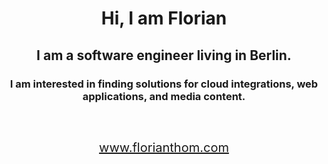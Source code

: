 <h1 align="center">Hi, I am Florian</h1>
<h2 align="center">I am a software engineer living in Berlin.</h3>
<h3 align="center">I am interested in finding solutions for cloud integrations, web applications, and media content.</h4>

<p align="center" style="padding-top: 40px; font-size: 20px;">
	<a href="www.florianthom.com">www.florianthom.com</a>
</p>
